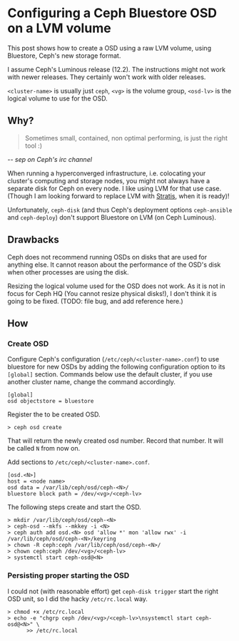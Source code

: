 # Configuring a Ceph Bluestore OSD on a LVM volume

This post shows how to create a OSD using a raw LVM volume, using Bluestore, Ceph's new storage format.

I assume Ceph's Luminous release (12.2).
The instructions might not work with newer releases.
They certainly won't work with older releases.

`<cluster-name>` is usually just `ceph`, `<vg>` is the volume group, `<osd-lv>` is the logical volume to use for the OSD.


## Why?

> Sometimes small, contained, non optimal performing, is just the right tool :)

-- <cite>sep on Ceph's irc channel</cite>

When running a hyperconverged infrastructure, i.e. colocating your cluster's computing and storage nodes, you might not always have a separate disk for Ceph on every node.
I like using LVM for that use case.
(Though I am looking forward to replace LVM with [Stratis](https://stratis-storage.github.io/), when it is ready)! 

Unfortunately, `ceph-disk` (and thus Ceph's deployment options `ceph-ansible` and `ceph-deploy`) don't support Bluestore on LVM (on Ceph Luminous).

## Drawbacks

Ceph does not recommend running OSDs on disks that are used for anything else. It cannot reason about the performance of the OSD's disk when other processes are using the disk.

Resizing the logical volume used for the OSD does not work.
As it is not in focus for Ceph HQ (You cannot resize physical disks!), I don't think it is going to be fixed. (TODO: file bug, and add reference here.)


## How

### Create OSD

Configure Ceph's configuration (`/etc/ceph/<cluster-name>.conf`) to use bluestore for new OSDs by adding the following configuration option to its `[global]` section. Commands below use the default cluster, if you use another cluster name, change the command accordingly.

```
[global]
osd objectstore = bluestore
```

Register the to be created OSD.

```shell
> ceph osd create
```

That will return the newly created osd number. Record that number. It will be called `N` from now on.

Add sections to `/etc/ceph/<cluster-name>.conf`.

```
[osd.<N>]
host = <node name>
osd data = /var/lib/ceph/osd/ceph-<N>/
bluestore block path = /dev/<vg>/<ceph-lv>
```

The following steps create and start the OSD.

```shell
> mkdir /var/lib/ceph/osd/ceph-<N>
> ceph-osd --mkfs --mkkey -i <N>
> ceph auth add osd.<N> osd 'allow *' mon 'allow rwx' -i /var/lib/ceph/osd/ceph-<N>/keyring
> chown -R ceph:ceph /var/lib/ceph/osd/ceph-<N>/
> chown ceph:ceph /dev/<vg>/<ceph-lv>
> systemctl start ceph-osd@<N>
```

### Persisting proper starting the OSD

I could not (with reasonable effort) get `ceph-disk trigger` start the right OSD unit, so I did the hacky `/etc/rc.local` way.

```shell
> chmod +x /etc/rc.local
> echo -e "chgrp ceph /dev/<vg>/<ceph-lv>\nsystemctl start ceph-osd@<N>" \
      >> /etc/rc.local
```
